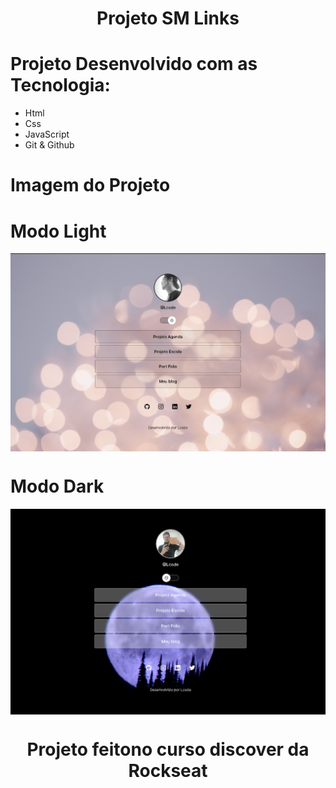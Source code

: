 <h1 align="center"> Projeto SM Links </h1>

<h1> Projeto Desenvolvido com as Tecnologia:</h1>

  <ul>
  <li> Html</li>
  <li> Css</li>
  <li> JavaScript </li>
  <li> Git & Github</li>
  </ul>

<h1> Imagem do Projeto </h1>

 <div> 
 <h1>Modo Light </h1>
 <img align="center" src="./assets/visualLightMode.jpg" alt="versão Light" >
 </div>
 <div> 
 <h1>Modo Dark </h1>
 <img align="center" src="./assets/visualDarkMode.png" alt="versão Dark" >
 </div>

 <h1 align="center">Projeto feitono curso discover da Rockseat </h1>
